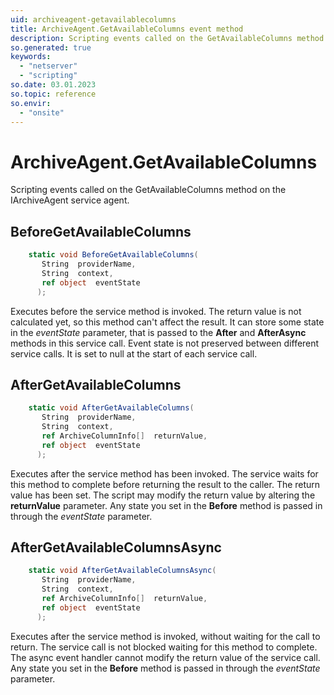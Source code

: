 ```yaml
---
uid: archiveagent-getavailablecolumns
title: ArchiveAgent.GetAvailableColumns event method
description: Scripting events called on the GetAvailableColumns method on the ArchiveAgent service agent.
so.generated: true
keywords:
  - "netserver"
  - "scripting"
so.date: 03.01.2023
so.topic: reference
so.envir:
  - "onsite"
---
```

# ArchiveAgent.GetAvailableColumns

Scripting events called on the <see cref='M:SuperOffice.CRM.Services.IArchiveAgent.GetAvailableColumns'>GetAvailableColumns</see> method on the <see cref='IArchiveAgent'>IArchiveAgent</see>  service agent.

## BeforeGetAvailableColumns
```cs
    static void BeforeGetAvailableColumns(
       String  providerName,
       String  context,
       ref object  eventState
      );
```
Executes before the service method is invoked.
The return value is not calculated yet, so this method can't affect the result.
It can store some state in the *eventState* parameter, that is passed to the **After** and **AfterAsync** methods in this service call.
Event state is not preserved between different service calls. It is set to null at the start of each service call.
## AfterGetAvailableColumns
```cs
    static void AfterGetAvailableColumns(
       String  providerName,
       String  context,
       ref ArchiveColumnInfo[]  returnValue,
       ref object  eventState
      );
```
Executes after the service method has been invoked. The service waits for this method to complete before returning the result to the caller.
The return value has been set. The script may modify the return value by altering the **returnValue** parameter.
Any state you set in the **Before** method is passed in through the *eventState* parameter.
## AfterGetAvailableColumnsAsync
```cs
    static void AfterGetAvailableColumnsAsync(
       String  providerName,
       String  context,
       ref ArchiveColumnInfo[]  returnValue,
       ref object  eventState
      );
```
Executes after the service method is invoked, without waiting for the call to return.
The service call is not blocked waiting for this method to complete.
The async event handler cannot modify the return value of the service call.
Any state you set in the **Before** method is passed in through the *eventState* parameter.

